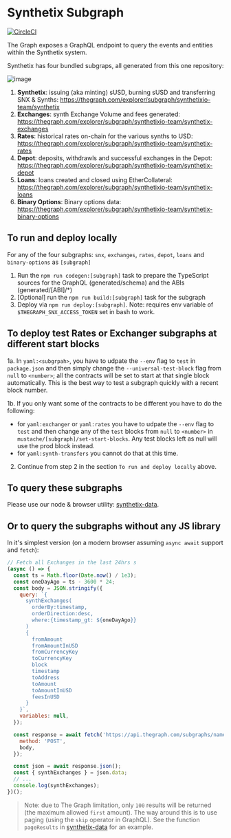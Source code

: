 # Synthetix Subgraph

[![CircleCI](https://circleci.com/gh/Synthetixio/synthetix-subgraph.svg?style=svg)](https://circleci.com/gh/Synthetixio/synthetix-subgraph)

The Graph exposes a GraphQL endpoint to query the events and entities within the Synthetix system.

Synthetix has four bundled subgraps, all generated from this one repository:

![image](https://user-images.githubusercontent.com/799038/79390156-32c93080-7f3d-11ea-812a-34ad3543fc28.png)

1. **Synthetix**: issuing (aka minting) sUSD, burning sUSD and transferring SNX & Synths: https://thegraph.com/explorer/subgraph/synthetixio-team/synthetix
2. **Exchanges**: synth Exchange Volume and fees generated: https://thegraph.com/explorer/subgraph/synthetixio-team/synthetix-exchanges
3. **Rates**: historical rates on-chain for the various synths to USD: https://thegraph.com/explorer/subgraph/synthetixio-team/synthetix-rates
4. **Depot**: deposits, withdrawls and successful exchanges in the Depot: https://thegraph.com/explorer/subgraph/synthetixio-team/synthetix-depot
5. **Loans**: loans created and closed using EtherCollateral: https://thegraph.com/explorer/subgraph/synthetixio-team/synthetix-loans
6. **Binary Options**: Binary options data: https://thegraph.com/explorer/subgraph/synthetixio-team/synthetix-binary-options

## To run and deploy locally

For any of the four subgraphs: `snx`, `exchanges`, `rates`, `depot`, `loans` and `binary-options` as `[subgraph]`

1. Run the `npm run codegen:[subgraph]` task to prepare the TypeScript sources for the GraphQL (generated/schema) and the ABIs (generated/[ABI]/\*)
2. [Optional] run the `npm run build:[subgraph]` task for the subgraph
3. Deploy via `npm run deploy:[subgraph]`. Note: requires env variable of `$THEGRAPH_SNX_ACCESS_TOKEN` set in bash to work.

## To deploy test Rates or Exchanger subgraphs at different start blocks

1a. In `yaml:<subgrpah>`, you have to udpate the `--env` flag to `test` in `package.json` and then simply change the `--universal-test-block` flag from `null` to `<number>`; all the contracts will be set to start at that single block automatically. This is the best way to test a subgraph quickly with a recent block number.

1b. If you only want some of the contracts to be different you have to do the following:

- for `yaml:exchanger` or `yaml:rates` you have to udpate the `--env` flag to `test` and then change any of the `test` blocks from `null` to `<number>` in `mustache/[subgraph]/set-start-blocks`. Any test blocks left as null will use the prod block instead.
- for `yaml:synth-transfers` you cannot do that at this time.

2. Continue from step 2 in the section `To run and deploy locally` above.

## To query these subgraphs

Please use our node & browser utility: [synthetix-data](https://github.com/Synthetixio/synthetix-data).

## Or to query the subgraphs without any JS library

In it's simplest version (on a modern browser assuming `async await` support and `fetch`):

```javascript
// Fetch all Exchanges in the last 24hrs s
(async () => {
  const ts = Math.floor(Date.now() / 1e3);
  const oneDayAgo = ts - 3600 * 24;
  const body = JSON.stringify({
    query: `{
      synthExchanges(
        orderBy:timestamp,
        orderDirection:desc,
        where:{timestamp_gt: ${oneDayAgo}}
      )
      {
        fromAmount
        fromAmountInUSD
        fromCurrencyKey
        toCurrencyKey
        block
        timestamp
        toAddress
        toAmount
        toAmountInUSD
        feesInUSD
      }
    }`,
    variables: null,
  });

  const response = await fetch('https://api.thegraph.com/subgraphs/name/synthetixio-team/synthetix-exchanges', {
    method: 'POST',
    body,
  });

  const json = await response.json();
  const { synthExchanges } = json.data;
  // ...
  console.log(synthExchanges);
})();
```

> Note: due to The Graph limitation, only `100` results will be returned (the maximum allowed `first` amount). The way around this is to use paging (using the `skip` operator in GraphQL). See the function `pageResults` in [synthetix-data](https://github.com/Synthetixio/synthetix-data/blob/master/index.js) for an example.

